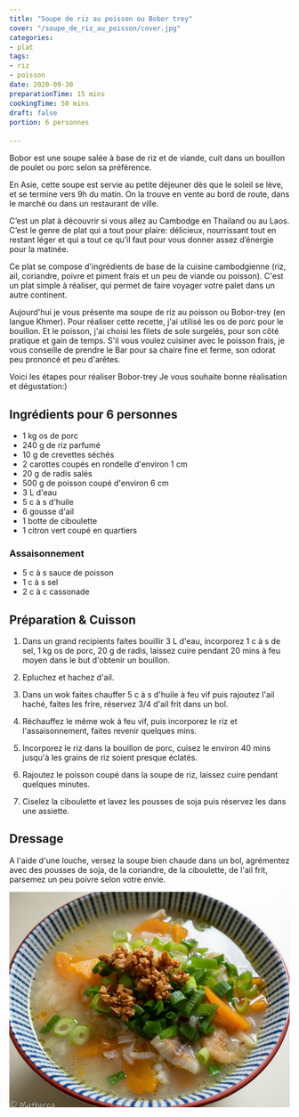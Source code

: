```yaml
---
title: "Soupe de riz au poisson ou Bobor trey"
cover: "/soupe_de_riz_au_poisson/cover.jpg"
categories:
- plat
tags:
- riz
- poisson
date: 2020-09-30
preparationTime: 15 mins
cookingTime: 50 mins
draft: false
portion: 6 personnes

---
```

Bobor est une soupe salée à base de riz et de viande, cuit dans un bouillon de poulet ou porc selon sa préférence.
<!--more--> 
En Asie, cette soupe est servie au petite déjeuner dès que le soleil se lève, et se termine vers 9h du matin. On la trouve en vente au bord de route, dans le marché ou dans un restaurant de ville.

C’est un plat à découvrir si vous allez au Cambodge en Thailand ou au Laos. C’est le genre de plat qui a tout pour plaire: délicieux, nourrissant tout en restant léger et qui a tout ce qu’il faut pour vous donner assez d’énergie pour la matinée. 

Ce plat se compose d'ingrédients de base de la cuisine cambodgienne (riz, ail, coriandre, poivre et piment frais et un peu de viande ou poisson). C'est un plat simple à réaliser, qui permet de faire voyager votre palet dans un autre continent.   

Aujourd'hui je vous présente ma soupe de riz au poisson ou Bobor-trey (en langue Khmer). 
Pour réaliser cette recette, j'ai utilisé les os de porc pour le bouillon. Et le poisson, j'ai choisi les filets de sole surgelés, pour son côté pratique et gain de temps. S'il vous voulez cuisiner avec le poisson frais, je vous conseille de prendre le Bar pour sa chaire fine et ferme, son odorat peu prononcé et peu d'arêtes.

Voici les étapes pour réaliser Bobor-trey
Je vous souhaite bonne réalisation et dégustation:)

## Ingrédients pour 6 personnes

- 1 kg os de porc
- 240 g de riz parfumé 
- 10 g de crevettes séchés
- 2 carottes coupés en rondelle d'environ 1 cm
- 20 g de radis salés
- 500 g de poisson coupé d'environ 6 cm
- 3 L d'eau
- 5 c à s d'huile
- 6 gousse d'ail
- 1 botte de ciboulette
- 1 citron vert coupé en quartiers 

### Assaisonnement ###

- 5 c à s sauce de poisson
- 1 c à s sel
- 2 c à c cassonade

## Préparation & Cuisson ##

1. Dans un grand recipients faites bouillir 3 L d'eau, incorporez 1 c à s de sel, 1 kg os de porc, 20 g de radis, laissez cuire pendant 20 mins à feu moyen dans le but d'obtenir un bouillon.

2. Epluchez et hachez d'ail.

3. Dans un wok faites chauffer 5 c à s d'huile à feu vif puis rajoutez l'ail haché, faites les frire, réservez 3/4 d'ail frit dans un bol.

4. Réchauffez le même wok à feu vif, puis incorporez le riz et l'assaisonnement, faites revenir quelques mins.

5. Incorporez le riz dans la bouillon de porc, cuisez le environ 40 mins jusqu'à les grains de riz soient presque éclatés.  

6. Rajoutez le poisson coupé dans la soupe de riz, laissez cuire pendant quelques minutes.

7. Ciselez la ciboulette et lavez les pousses de soja puis réservez les dans une assiette.

## Dressage ##

A l'aide d'une louche, versez la soupe bien chaude dans un bol, agrémentez avec des pousses de soja, de la coriandre, de la ciboulette, de l'ail frit, parsemez un peu poivre selon votre envie. 

![resultat](01.jpg)


